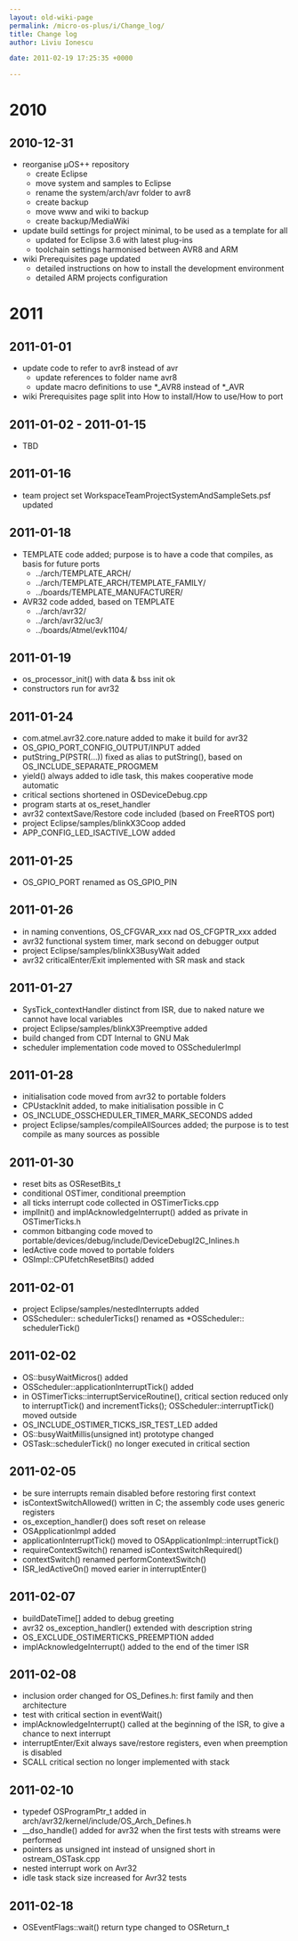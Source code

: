```yaml
---
layout: old-wiki-page
permalink: /micro-os-plus/i/Change_log/
title: Change log
author: Liviu Ionescu

date: 2011-02-19 17:25:35 +0000

---
```


2010
====

2010-12-31
----------

-   reorganise µOS++ repository
    -   create Eclipse
    -   move system and samples to Eclipse
    -   rename the system/arch/avr folder to avr8
    -   create backup
    -   move www and wiki to backup
    -   create backup/MediaWiki
-   update build settings for project minimal, to be used as a template for all
    -   updated for Eclipse 3.6 with latest plug-ins
    -   toolchain settings harmonised between AVR8 and ARM
-   wiki Prerequisites page updated
    -   detailed instructions on how to install the development environment
    -   detailed ARM projects configuration

2011
====

2011-01-01
----------

-   update code to refer to avr8 instead of avr
    -   update references to folder name avr8
    -   update macro definitions to use \*_AVR8 instead of \*_AVR
-   wiki Prerequisites page split into How to install/How to use/How to port

2011-01-02 - 2011-01-15
-----------------------

-   TBD

2011-01-16
----------

-   team project set WorkspaceTeamProjectSystemAndSampleSets.psf updated

2011-01-18
----------

-   TEMPLATE code added; purpose is to have a code that compiles, as basis for future ports
    -   ../arch/TEMPLATE_ARCH/
    -   ../arch/TEMPLATE_ARCH/TEMPLATE_FAMILY/
    -   ../boards/TEMPLATE_MANUFACTURER/
-   AVR32 code added, based on TEMPLATE
    -   ../arch/avr32/
    -   ../arch/avr32/uc3/
    -   ../boards/Atmel/evk1104/

2011-01-19
----------

-   os_processor_init() with data & bss init ok
-   constructors run for avr32

2011-01-24
----------

-   com.atmel.avr32.core.nature added to make it build for avr32
-   OS_GPIO_PORT_CONFIG_OUTPUT/INPUT added
-   putString_P(PSTR(...)) fixed as alias to putString(), based on OS_INCLUDE_SEPARATE_PROGMEM
-   yield() always added to idle task, this makes cooperative mode automatic
-   critical sections shortened in OSDeviceDebug.cpp
-   program starts at os_reset_handler
-   avr32 contextSave/Restore code included (based on FreeRTOS port)
-   project Eclipse/samples/blinkX3Coop added
-   APP_CONFIG_LED_ISACTIVE_LOW added

2011-01-25
----------

-   OS_GPIO_PORT renamed as OS_GPIO_PIN

2011-01-26
----------

-   in naming conventions, OS_CFGVAR_xxx nad OS_CFGPTR_xxx added
-   avr32 functional system timer, mark second on debugger output
-   project Eclipse/samples/blinkX3BusyWait added
-   avr32 criticalEnter/Exit implemented with SR mask and stack

2011-01-27
----------

-   SysTick_contextHandler distinct from ISR, due to naked nature we cannot have local variables
-   project Eclipse/samples/blinkX3Preemptive added
-   build changed from CDT Internal to GNU Mak
-   scheduler implementation code moved to OSSchedulerImpl

2011-01-28
----------

-   initialisation code moved from avr32 to portable folders
-   CPUstackInit added, to make initialisation possible in C
-   OS_INCLUDE_OSSCHEDULER_TIMER_MARK_SECONDS added
-   project Eclipse/samples/compileAllSources added; the purpose is to test compile as many sources as possible

2011-01-30
----------

-   reset bits as OSResetBits_t
-   conditional OSTimer, conditional preemption
-   all ticks interrupt code collected in OSTimerTicks.cpp
-   implInit() and implAcknowledgeInterrupt() added as private in OSTimerTicks.h
-   common bitbanging code moved to portable/devices/debug/include/DeviceDebugI2C_Inlines.h
-   ledActive code moved to portable folders
-   OSImpl::CPUfetchResetBits() added

2011-02-01
----------

-   project Eclipse/samples/nestedInterrupts added
-   OSScheduler:: schedulerTicks() renamed as \*OSScheduler:: schedulerTick()

2011-02-02
----------

-   OS::busyWaitMicros() added
-   OSScheduler::applicationInterruptTick() added
-   in OSTimerTicks::interruptServiceRoutine(), critical section reduced only to interruptTick() and incrementTicks(); OSScheduler::interruptTick() moved outside
-   OS_INCLUDE_OSTIMER_TICKS_ISR_TEST_LED added
-   OS::busyWaitMillis(unsigned int) prototype changed
-   OSTask::schedulerTick() no longer executed in critical section

2011-02-05
----------

-   be sure interrupts remain disabled before restoring first context
-   isContextSwitchAllowed() written in C; the assembly code uses generic registers
-   os_exception_handler() does soft reset on release
-   OSApplicationImpl added
-   applicationInterruptTick() moved to OSApplicationImpl::interruptTick()
-   requireContextSwitch() renamed isContextSwitchRequired()
-   contextSwitch() renamed performContextSwitch()
-   ISR_ledActiveOn() moved earier in interruptEnter()

2011-02-07
----------

-   buildDateTime[] added to debug greeting
-   avr32 os_exception_handler() extended with description string
-   OS_EXCLUDE_OSTIMERTICKS_PREEMPTION added
-   implAcknowledgeInterrupt() added to the end of the timer ISR

2011-02-08
----------

-   inclusion order changed for OS_Defines.h: first family and then architecture
-   test with critical section in eventWait()
-   implAcknowledgeInterrupt() called at the beginning of the ISR, to give a chance to next interrupt
-   interruptEnter/Exit always save/restore registers, even when preemption is disabled
-   SCALL critical section no longer implemented with stack

2011-02-10
----------

-   typedef OSProgramPtr_t added in arch/avr32/kernel/include/OS_Arch_Defines.h
-   __dso_handle() added for avr32 when the first tests with streams were performed
-   pointers as unsigned int instead of unsigned short in ostream_OSTask.cpp
-   nested interrupt work on Avr32
-   idle task stack size increased for Avr32 tests

2011-02-18
----------

-   OSEventFlags::wait() return type changed to OSReturn_t
